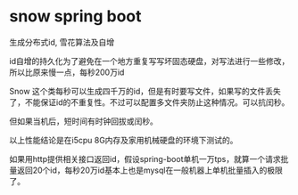 # snow spring boot
生成分布式id, 雪花算法及自增

id自增的持久化为了避免在一个地方重复写写坏固态硬盘，对写法进行一些修改，所以比原来慢一点，每秒200万id

Snow 这个类每秒可以生成四千万的id，但是有时要写文件，如果写的文件丢失了，不能保证id的不重复性。不过可以配置多文件夹防止这种情况。可以抗闰秒。

但如果当机后，短时间有时钟回拔或闰秒。

以上性能结论是在i5cpu 8G内存及家用机械硬盘的环境下测试的。

如果用http提供相关接口返回id，假设spring-boot单机一万tps，就算一个请求批量返回20个id，每秒20万id基本上也是mysql在一般机器上单机批量插入的极限了。